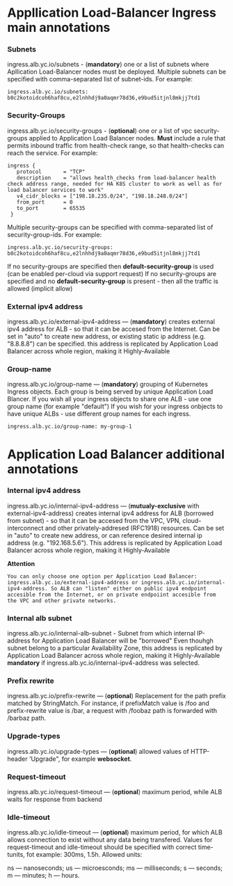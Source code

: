 


# Appllication Load-Balancer Ingress  main annotations

### Subnets
ingress.alb.yc.io/subnets - (**mandatory**) one or a list of subnets where Apllication Load-Balancer nodes must be deployed. Multiple subnets can be specified with comma-separated list of subnet-ids. For example:
```
ingress.alb.yc.io/subnets: b0c2kotoidcoh6haf8cu,e2lnhhdj9a0aqmr78d36,e9bud5itjnl8mkjj7td1
```
### Security-Groups
ingress.alb.yc.io/security-groups - (**optional**) one or a list of vpc security-groups applied to Application Load Balancer nodes. **Must** include a rule that permits inbound traffic from health-check range, so that health-checks can reach the service.
For example:
```
ingress {
   protocol       = "TCP"
   description    = "allows health_checks from load-balancer health check address range, needed for HA K8S cluster to work as well as for load balancer services to work"
   v4_cidr_blocks = ["198.18.235.0/24", "198.18.248.0/24"]
   from_port      = 0
   to_port        = 65535
 }
```
Multiple security-groups can be specified with comma-separated list of security-group-ids. For example:
```
ingress.alb.yc.io/security-groups: b0c2kotoidcoh6haf8cu,e2lnhhdj9a0aqmr78d36,e9bud5itjnl8mkjj7td1
```

If no security-groups are specified then **default-security-group** is used (can be enabled per-cloud via support request)
If no security-groups are specified and no **default-security-group** is present - then all the traffic is allowed (implicit allow)

### External ipv4 address
ingress.alb.yc.io/external-ipv4-address — (**mandatory**) creates external ipv4 address for ALB - so that it can be accesed from the Internet. Can be set in "auto" to create new address, or existing static ip address (e.g. "8.8.8.8") can be specified. this address is replicated by Application Load Balancer across whole region, making it Highly-Available

### Group-name
ingress.alb.yc.io/group-name — (**mandatory**) grouping of Kubernetes Ingress objects. Each group is being served by unique Application Load Blancer.
If you wish all your ingress objects to share one ALB - use one group name (for example "default")
If you wish for your ingress onbjects to have unique ALBs - use different group names for each ingress.
```
ingress.alb.yc.io/group-name: my-group-1
```
# Application Load Balancer additional annotations
### Internal ipv4 address

ingress.alb.yc.io/internal-ipv4-address — (**mutualy-exclusive** with external-ipv4-address) creates internal ipv4 address for ALB (borrowed from subnet) - so that it can be accesed from the VPC, VPN, cloud-interconnect and other privately-addresed (RFC1918) resources. Can be set in "auto" to create new address, or can reference desired internal ip address (e.g. "192.168.5.6"). This address is replicated by Application Load Balancer across whole region, making it Highly-Available

**Attention**
```
You can only choose one option per Application Load Balancer: ingress.alb.yc.io/external-ipv4-address or ingress.alb.yc.io/internal-ipv4-address. So ALB can "listen" either on public ipv4 endpoint accesible from the Internet, or on private endpoiint accesible from the VPC and other private networks.
```

### Internal alb subnet
ingress.alb.yc.io/internal-alb-subnet - Subnet from which  internal IP-address for Application Load Balancer will be "borrowed"
Even thouhgh subnet belong to a particular Availability Zone, this address is replicated by Application Load Balancer across whole region, making it Highly-Available  **mandatory** if ingress.alb.yc.io/internal-ipv4-address was selected.
### Prefix rewrite
ingress.alb.yc.io/prefix-rewrite — (**optional**) Replacement for the path prefix matched by StringMatch. For instance, if prefixMatch value is /foo and prefix-rewrite value is /bar, a request with /foobaz path is forwarded with /barbaz path.


### Upgrade-types
ingress.alb.yc.io/upgrade-types — (**optional**)  allowed values of HTTP-header 'Upgrade", for example **websocket**.

### Request-timeout
ingress.alb.yc.io/request-timeout — (**optional**)  maximum period, while ALB waits for response from backend

### Idle-timeout
ingress.alb.yc.io/idle-timeout — (**optional**)  maximum period, for which ALB allows connection to exist without any data being transfered.
Values for  request-timeout and idle-timeout should be specified with correct time-tunits, fot example: 300ms, 1.5h. Allowed units:

ns — nanoseconds;
us — microesconds;
ms — milliseconds;
s — seconds;
m — minutes;
h — hours.
